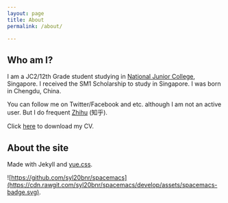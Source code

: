 ```yaml
---
layout: page
title: About
permalink: /about/

---
```


## Who am I?
I am a JC2/12th Grade student studying in [National Junior College](http://www.nationaljc.moe.edu.sg), Singapore. I received the SM1 Scholarship to study in Singapore. I was born in Chengdu, China.

You can follow me on Twitter/Facebook and etc. although I am not an active user.
But I do frequent [Zhihu](http://www.zhihu.com/people/luo-yicheng) (知乎).

Click [here](/public/cv.pdf) to download my CV.

## About the site
Made with Jekyll and [yue.css](https://github.com/lepture/yue.css).

![https://github.com/syl20bnr/spacemacs](https://cdn.rawgit.com/syl20bnr/spacemacs/develop/assets/spacemacs-badge.svg).

